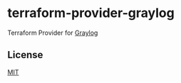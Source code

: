 # terraform-provider-graylog

Terraform Provider for [Graylog](https://docs.graylog.org/)

## License

[MIT](LICENSE)
